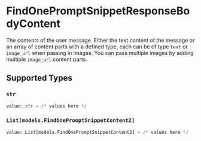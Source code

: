# FindOnePromptSnippetResponseBodyContent

The contents of the user message. Either the text content of the message or an array of content parts with a defined type, each can be of type `text` or `image_url` when passing in images. You can pass multiple images by adding multiple `image_url` content parts. 


## Supported Types

### `str`

```python
value: str = /* values here */
```

### `List[models.FindOnePromptSnippetContent2]`

```python
value: List[models.FindOnePromptSnippetContent2] = /* values here */
```

